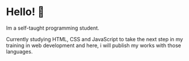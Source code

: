 # Hello! 👋

Im a self-taught programming student. 


Currently studying HTML, CSS and JavaScript to take the next step in my training in web development and here, i will publish my works
with those languages.
